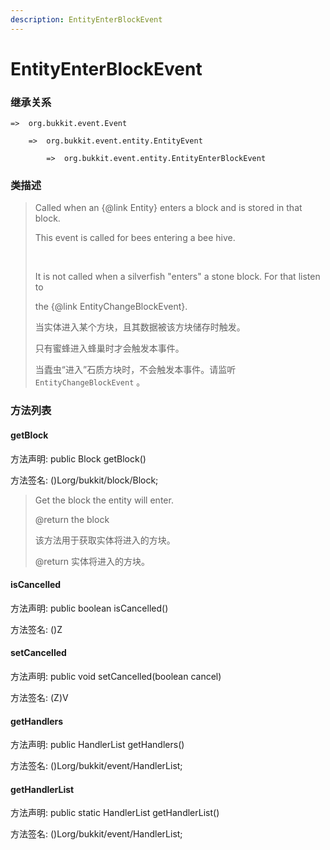 ```yaml
---
description: EntityEnterBlockEvent
---
```


# EntityEnterBlockEvent

### 继承关系

    =>  org.bukkit.event.Event

        =>  org.bukkit.event.entity.EntityEvent

            =>  org.bukkit.event.entity.EntityEnterBlockEvent

### 类描述

> Called when an {@link Entity} enters a block and is stored in that block.
>
> This event is called for bees entering a bee hive.
>
> <br>
>
> It is not called when a silverfish "enters" a stone block. For that listen to
>
> the {@link EntityChangeBlockEvent}.
>
> 当实体进入某个方块，且其数据被该方块储存时触发。
>
> 只有蜜蜂进入蜂巢时才会触发本事件。
>
> 当蠹虫“进入”石质方块时，不会触发本事件。请监听 `EntityChangeBlockEvent` 。

### 方法列表

#### getBlock

方法声明: public Block getBlock()

方法签名: ()Lorg/bukkit/block/Block;

> Get the block the entity will enter.
>
> @return the block
>
> 该方法用于获取实体将进入的方块。
>
> @return 实体将进入的方块。

#### isCancelled

方法声明: public boolean isCancelled()

方法签名: ()Z

#### setCancelled

方法声明: public void setCancelled(boolean cancel)

方法签名: (Z)V

#### getHandlers

方法声明: public HandlerList getHandlers()

方法签名: ()Lorg/bukkit/event/HandlerList;

#### getHandlerList

方法声明: public static HandlerList getHandlerList()

方法签名: ()Lorg/bukkit/event/HandlerList;